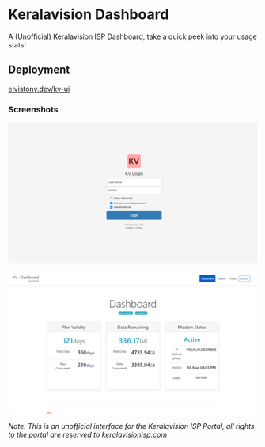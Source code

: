 # Keralavision Dashboard

A (Unofficial) Keralavision ISP Dashboard, take a quick peek into your usage stats!

## Deployment
[elvistony.dev/kv-ui](https://elvistony.dev/kv-ui/)

### Screenshots
![](assets/img/login.png)

![](assets/img/dashboard.png)



_Note: This is an unofficial interface for the Keralavision ISP Portal, all rights to the portal are reserved to keralavisionisp.com_
